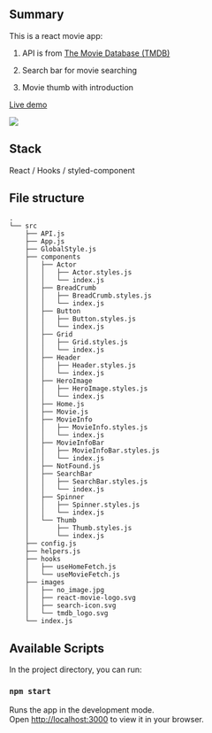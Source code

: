 ## Summary 

This is a react movie app:

1. API is from [The Movie Database (TMDB)](https://www.themoviedb.org/)

2. Search bar for movie searching

3. Movie thumb with introduction

[Live demo](https://celebrated-daifuku-06cf07.netlify.app/)

![](./public/react-rmdb.gif)

## Stack

React / Hooks / styled-component

## File structure

```
.
└── src
    ├── API.js
    ├── App.js
    ├── GlobalStyle.js
    ├── components
    │   ├── Actor
    │   │   ├── Actor.styles.js
    │   │   └── index.js
    │   ├── BreadCrumb
    │   │   ├── BreadCrumb.styles.js
    │   │   └── index.js
    │   ├── Button
    │   │   ├── Button.styles.js
    │   │   └── index.js
    │   ├── Grid
    │   │   ├── Grid.styles.js
    │   │   └── index.js
    │   ├── Header
    │   │   ├── Header.styles.js
    │   │   └── index.js
    │   ├── HeroImage
    │   │   ├── HeroImage.styles.js
    │   │   └── index.js
    │   ├── Home.js
    │   ├── Movie.js
    │   ├── MovieInfo
    │   │   ├── MovieInfo.styles.js
    │   │   └── index.js
    │   ├── MovieInfoBar
    │   │   ├── MovieInfoBar.styles.js
    │   │   └── index.js
    │   ├── NotFound.js
    │   ├── SearchBar
    │   │   ├── SearchBar.styles.js
    │   │   └── index.js
    │   ├── Spinner
    │   │   ├── Spinner.styles.js
    │   │   └── index.js
    │   └── Thumb
    │       ├── Thumb.styles.js
    │       └── index.js
    ├── config.js
    ├── helpers.js
    ├── hooks
    │   ├── useHomeFetch.js
    │   └── useMovieFetch.js
    ├── images
    │   ├── no_image.jpg
    │   ├── react-movie-logo.svg
    │   ├── search-icon.svg
    │   └── tmdb_logo.svg
    └── index.js
```

## Available Scripts

In the project directory, you can run:

### `npm start`

Runs the app in the development mode.\
Open [http://localhost:3000](http://localhost:3000) to view it in your browser.
